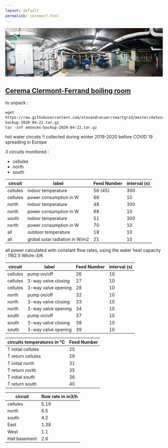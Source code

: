```yaml
---
layout: default
permalink: ceremacf.html
---
```

![site](images/DLCF_boiler_room.jpg)

## [Cerema Clermont-Ferrand boiling room](emoncms-backup-2020-04-22.tar.gz)

to unpack :

```
wget https://raw.githubusercontent.com/alexandrecuer/smartgrid/master/datasets/emoncms-backup-2020-04-22.tar.gz
tar -xvf emoncms-backup-2020-04-22.tar.gz
```

hot water circuits !! collected during winter 2019-2020 before COVID 19 spreading in Europe

3 circuits monitored :
- cellules
- north
- south

circuit |label |	Feed Number | interval (s)
--|--|--|--
cellules|indoor temperature|56 (45) | 300
cellules|power consumption in W|66 | 10
north|indoor temperature|48 | 300
north|power consumption in W|68 | 10
south|indoor temperature|51 | 300
north|power consumption in W|70 | 10
all|outdoor temperature|18 | 10
all|global solar radiation in W/m2|21 | 10

all power calculated with constant flow rates, using the water heat capacity : 1162.5 Wh/m-3/K

circuit |label |	Feed Number | interval (s)
--|--|--|--
cellules|pump on/off | 26 | 10
cellules|3-way valve closing | 27 | 10
cellules|3-way valve opening | 28 | 10
north|pump on/off | 32 | 10
north|3-way valve closing | 33 | 10
north|3-way valve opening | 34 | 10
south|pump on/off | 37 | 10
south|3-way valve closing | 38 | 10
south|3-way valve opening | 39 | 10

circuits temperatures in °C |	Feed Number
--|--
T initial cellules | 25 | 10
T return cellules | 29 | 10
T initial north | 31 | 10
T return north | 35 | 10
T initial south | 36 | 10
T return south | 40 | 10

circuit | flow rate in m3/h
--|--
cellules | 5.19
north | 6.5 
south | 4.2
East | 1.38
West | 1.1
Hall basement | 2.6
